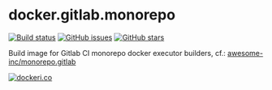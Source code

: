 # docker.gitlab.monorepo

[![Build status](https://travis-ci.com/awesome-inc/docker.gitlab.monorepo.svg?branch=master)](https://travis-ci.com/awesome-inc/docker.gitlab.monorepo/)
[![GitHub issues](https://img.shields.io/github/issues/awesome-inc/docker.gitlab.monorepo.svg 'GitHub issues')](https://github.com/awesome-inc/docker.gitlab.monorepo)
[![GitHub stars](https://img.shields.io/github/stars/awesome-inc/docker.gitlab.monorepo.svg 'GitHub stars')](https://github.com/awesome-inc/docker.gitlab.monorepo)

Build image for Gitlab CI monorepo docker executor builders, cf.: [awesome-inc/monorepo.gitlab](https://github.com/awesome-inc/monorepo.gitlab)

[![dockeri.co](http://dockeri.co/image/awesomeinc/docker.gitlab.monorepo)](https://hub.docker.com/r/awesomeinc/docker.gitlab.monorepo/)
